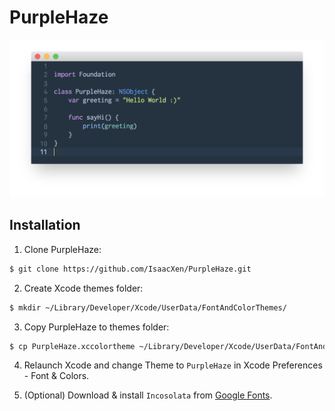 # PurpleHaze

![Preview](res/preview.png)

## Installation

1. Clone PurpleHaze:
```bash
$ git clone https://github.com/IsaacXen/PurpleHaze.git
```
2. Create Xcode themes folder:
```bash
$ mkdir ~/Library/Developer/Xcode/UserData/FontAndColorThemes/
```
3. Copy PurpleHaze to themes folder:
```bash
$ cp PurpleHaze.xccolortheme ~/Library/Developer/Xcode/UserData/FontAndColorThemes/PurpleHaze.xccolortheme
```
4. Relaunch Xcode and change Theme to `PurpleHaze` in Xcode Preferences - Font & Colors.

5. (Optional) Download & install `Incosolata` from [Google Fonts](https://fonts.google.com/specimen/Inconsolata).
